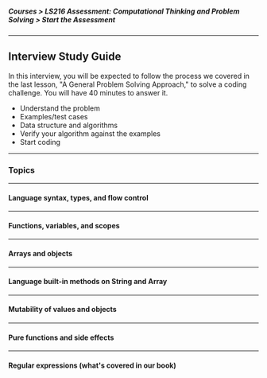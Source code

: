 ##### Courses > LS216 Assessment: Computational Thinking and Problem Solving > Start the Assessment

---

## Interview Study Guide

In this interview, you will be expected to follow the process we covered in the last lesson, "A General Problem Solving Approach," to solve a coding challenge. You will have 40 minutes to answer it.  

- Understand the problem
- Examples/test cases
- Data structure and algorithms
- Verify your algorithm against the examples
- Start coding

---

### Topics

---

#### Language syntax, types, and flow control





---

#### Functions, variables, and scopes





---

#### Arrays and objects





---

#### Language built-in methods on String and Array





---

#### Mutability of values and objects







---

#### Pure functions and side effects





---

#### Regular expressions (what's covered in our book)